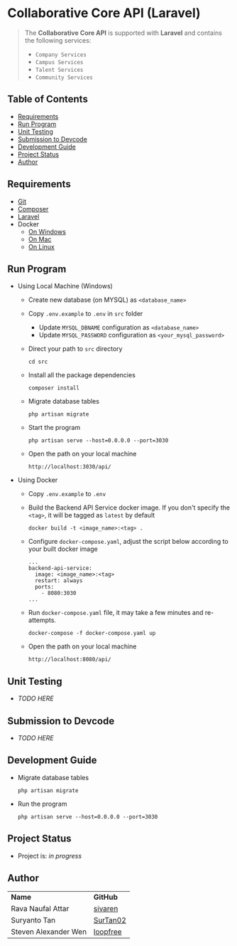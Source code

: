# Collaborative Core API (Laravel)
> The **Collaborative Core API** is supported with **Laravel** and contains the following services:
> * `Company Services`
> * `Campus Services`
> * `Talent Services`
> * `Community Services`

## Table of Contents
* [Requirements](#requirements)
* [Run Program](#run-program)
* [Unit Testing](#unit-testing)
* [Submission to Devcode](#submission-to-devcode)
* [Development Guide](#development-guide)
* [Project Status](#project-status)
* [Author](#author)

## Requirements
* [Git](https://git-scm.com/book/en/v2/Getting-Started-Installing-Git)
* [Composer](https://getcomposer.org/)
* [Laravel](https://laravel.com/)
* Docker
    * [On Windows](https://docs.docker.com/desktop/install/windows-install/)
    * [On Mac](https://docs.docker.com/desktop/install/mac-install/)
    * [On Linux](https://docs.docker.com/desktop/install/linux-install/)

## Run Program
* Using Local Machine (Windows)
  * Create new database (on MYSQL) as `<database_name>`
  * Copy `.env.example` to `.env` in `src` folder
    * Update `MYSQL_DBNAME` configuration as `<database_name>`
    * Update `MYSQL_PASSWORD` configuration as `<your_mysql_password>`
  * Direct your path to `src` directory

    ```
    cd src
    ```
  * Install all the package dependencies
    
    ```
    composer install
    ```
  * Migrate database tables
    
    ```
    php artisan migrate
    ```
  * Start the program
    
    ```
    php artisan serve --host=0.0.0.0 --port=3030
    ```
  * Open the path on your local machine
    
    ```
    http://localhost:3030/api/
    ```

* Using Docker 
  * Copy `.env.example` to `.env` 
  * Build the Backend API Service docker image. If you don't specify the `<tag>`, it will be tagged as `latest` by default

    ```
    docker build -t <image_name>:<tag> .
    ```
  * Configure `docker-compose.yaml`, adjust the script below according to your built docker image

    ```
    ...
    backend-api-service: 
      image: <image_name>:<tag>
      restart: always
      ports:
        - 8080:3030
    ...
    ```
  * Run `docker-compose.yaml` file, it may take a few minutes and re-attempts.

    ```
    docker-compose -f docker-compose.yaml up
    ```
  * Open the path on your local machine
      
    ```
    http://localhost:8080/api/
    ```

## Unit Testing
* _TODO HERE_

## Submission to Devcode
* _TODO HERE_

## Development Guide
* Migrate database tables

    ```
    php artisan migrate
    ```
* Run the program

    ```
    php artisan serve --host=0.0.0.0 --port=3030
    ```

## Project Status
* Project is: _in progress_

## Author
<table>
    <tr>
      <td><b>Name</b></td>
      <td><b>GitHub</b></td>
    </tr>
    <tr>
      <td>Rava Naufal Attar</td>
      <td><a href="https://github.com/sivaren">sivaren</a></td>
    </tr>
    <tr>
      <td>Suryanto Tan</td>
      <td><a href="https://github.com/SurTan02">SurTan02</a></td>
    </tr>
    <tr>
      <td>Steven Alexander Wen</td>
      <td><a href="https://github.com/loopfree">loopfree</a></td>
    </tr>
</table>
